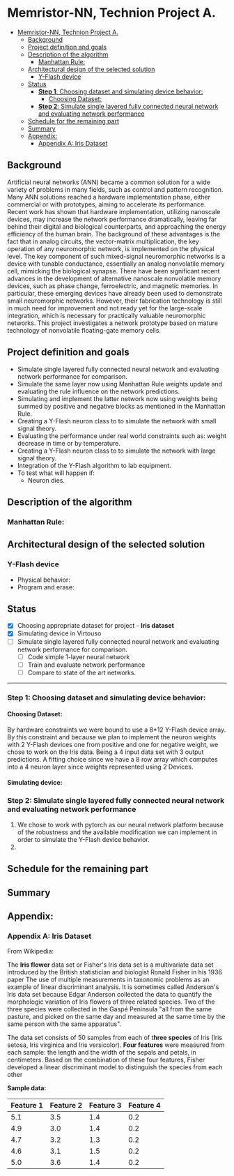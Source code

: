 # Memristor-NN, Technion Project A.
- [Memristor-NN, Technion Project A.](#memristor-nn-technion-project-a)
  - [Background](#background)
  - [Project definition and goals](#project-definition-and-goals)
  - [Description of the algorithm](#description-of-the-algorithm)
    - [Manhattan Rule:](#manhattan-rule)
  - [Architectural design of the selected solution](#architectural-design-of-the-selected-solution)
    - [Y-Flash device](#y-flash-device)
  - [Status](#status)
    - [**Step 1**: Choosing dataset and simulating device behavior:](#step-1-choosing-dataset-and-simulating-device-behavior)
      - [Choosing Dataset:](#choosing-dataset)
    - [**Step 2**: Simulate single layered fully connected neural network and evaluating network performance](#step-2-simulate-single-layered-fully-connected-neural-network-and-evaluating-network-performance)
  - [Schedule for the remaining part](#schedule-for-the-remaining-part)
  - [Summary](#summary)
  - [Appendix:](#appendix)
    - [Appendix A: Iris Dataset](#appendix-a-iris-dataset)

## Background
Artificial neural networks (ANN) became a common solution for a wide variety of problems in many fields, such as control and pattern recognition. Many ANN solutions reached a hardware implementation phase, either commercial or with prototypes, aiming to accelerate its performance. Recent work has shown that hardware implementation, utilizing nanoscale devices, may increase the network performance dramatically, leaving far behind their digital and biological counterparts, and approaching the energy efficiency of the human brain. The background of these advantages is the fact that in analog circuits, the vector-matrix multiplication, the key operation of any neuromorphic network, is implemented on the physical level. The key component of such mixed-signal neuromorphic networks is a device with tunable conductance, essentially an analog nonvolatile memory cell, mimicking the biological synapse. There have been significant recent advances in the development of alternative nanoscale nonvolatile memory devices, such as phase change, ferroelectric, and magnetic memories. In particular, these emerging devices have already been used to demonstrate small neuromorphic networks. However, their fabrication technology is still in much need for improvement and not ready yet for the large-scale integration, which is necessary for practically valuable neuromorphic networks. This project investigates a network prototype based on mature technology of nonvolatile floating-gate memory cells.

## Project definition and goals
* Simulate single layered fully connected neural network and evaluating network performance for comparison.
* Simulate the same layer now using Manhattan Rule weights update and evaluating the rule influence on the network predictions.
* Simulating and implement the latter network now using weights being summed by positive and negative blocks as mentioned in the Manhattan Rule.
* Creating a Y-Flash neuron class to to simulate the network with small signal theory.
* Evaluating the performance under real world constraints such as: weight decrease in time or by temperature.
* Creating a Y-Flash neuron class to to simulate the network with large signal theory.
* Integration of the Y-Flash algorithm to lab equipment.
* To test what will happen if:
  * Neuron dies.


## Description of the algorithm
### Manhattan Rule:

## Architectural design of the selected solution
### Y-Flash device
* Physical behavior:
* Program and erase:

## Status
- [x] Choosing appropriate dataset for project - **Iris dataset**
- [x] Simulating device in Virtouso
- [ ] Simulate single layered fully connected neural network and evaluating network performance for comparison.
  - [ ] Code simple 1-layer neural network
  - [ ] Train and evaluate network performance
  - [ ] Compare to state of the art networks.

---
### **Step 1**: Choosing dataset and simulating device behavior:
#### Choosing Dataset:
 By hardware constraints we were bound to use a 8*12 Y-Flash device array. By this constraint and because we plan to implement the neuron weights with 2 Y-Flash devices one from positive and one for negative weight, we chose to work on the Iris data. Being a 4 input data set with 3 output predictions. A fitting choice since we have a 8 row array which computes into a 4 neuron layer since weights represented using 2 Devices.
 #### Simulating device: 

### **Step 2**: Simulate single layered fully connected neural network and evaluating network performance

 1. We chose to work with pytorch as our neural network platform because of the robustness and the available modification we can implement in order to simulate the Y-Flash device behavior.
 2. 

## Schedule for the remaining part

## Summary

## Appendix:
### Appendix A: Iris Dataset
From Wikipedia:

The **Iris flower** data set or Fisher's Iris data set is a multivariate data set introduced by the British statistician and biologist Ronald Fisher in his 1936 paper The use of multiple measurements in taxonomic problems as an example of linear discriminant analysis. It is sometimes called Anderson's Iris data set because Edgar Anderson collected the data to quantify the morphologic variation of Iris flowers of three related species. Two of the three species were collected in the Gaspé Peninsula "all from the same pasture, and picked on the same day and measured at the same time by the same person with the same apparatus".

The data set consists of 50 samples from each of t**hree species** of Iris (Iris setosa, Iris virginica and Iris versicolor). **Four features** were measured from each sample: the length and the width of the sepals and petals, in centimeters. Based on the combination of these four features, Fisher developed a linear discriminant model to distinguish the species from each other


**Sample data:**

| Feature 1 | Feature 2 | Feature 3 | Feature 4 |
| --------- | --------- | --------- | --------- |
| 5.1       | 3.5       | 1.4       | 0.2       |
| 4.9       | 3.0       | 1.4       | 0.2       |
| 4.7       | 3.2       | 1.3       | 0.2       |
| 4.6       | 3.1       | 1.5       | 0.2       |
| 5.0       | 3.6       | 1.4       | 0.2       |
